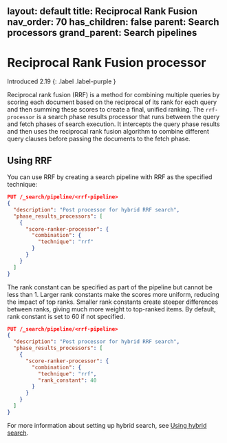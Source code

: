layout: default
title: Reciprocal Rank Fusion
nav_order: 70
has_children: false
parent: Search processors
grand_parent: Search pipelines
---

# Reciprocal Rank Fusion processor
Introduced 2.19
{: .label .label-purple }

Reciprocal rank fusion (RRF) is a method for combining multiple queries by scoring each document based on the reciprocal of its rank for each query and then summing these scores to create a final, unified ranking.
The `rrf-processor` is a search phase results processor that runs between the query and fetch phases of search execution. It intercepts the query phase results and then uses the reciprocal rank fusion algorithm to combine different query clauses before passing the documents to the fetch phase.

## Using RRF
You can use RRF by creating a search pipeline with RRF as the specified technique:
```json
PUT /_search/pipeline/<rrf-pipeline>
{
  "description": "Post processor for hybrid RRF search",
  "phase_results_processors": [
    {
      "score-ranker-processor": {
        "combination": {
          "technique": "rrf"
        }
      }
    }
  ]
}
```

The rank constant can be specified as part of the pipeline but cannot be less than 1.  Larger rank constants make the scores more uniform, reducing the impact of top ranks. Smaller rank constants create steeper differences between ranks, giving much more weight to top-ranked items. By default, rank constant is set to 60 if not specified.
```json
PUT /_search/pipeline/<rrf-pipeline>
{
  "description": "Post processor for hybrid RRF search",
  "phase_results_processors": [
    {
      "score-ranker-processor": {
        "combination": {
          "technique": "rrf",
          "rank_constant": 40
        }
      }
    }
  ]
}
```

For more information about setting up hybrid search, see [Using hybrid search]({{site.url}}{{site.baseurl}}/search-plugins/hybrid-search/#using-hybrid-search).
